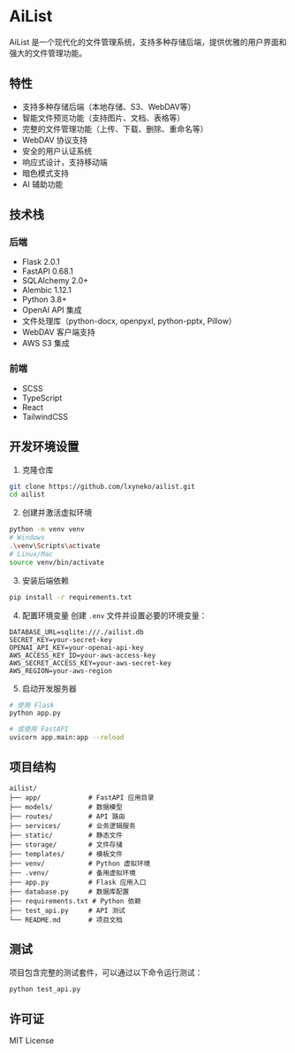 # AiList

AiList 是一个现代化的文件管理系统，支持多种存储后端，提供优雅的用户界面和强大的文件管理功能。

## 特性

- 支持多种存储后端（本地存储、S3、WebDAV等）
- 智能文件预览功能（支持图片、文档、表格等）
- 完整的文件管理功能（上传、下载、删除、重命名等）
- WebDAV 协议支持
- 安全的用户认证系统
- 响应式设计，支持移动端
- 暗色模式支持
- AI 辅助功能

## 技术栈

### 后端
- Flask 2.0.1
- FastAPI 0.68.1
- SQLAlchemy 2.0+
- Alembic 1.12.1
- Python 3.8+
- OpenAI API 集成
- 文件处理库（python-docx, openpyxl, python-pptx, Pillow）
- WebDAV 客户端支持
- AWS S3 集成

### 前端
- SCSS
- TypeScript
- React
- TailwindCSS

## 开发环境设置

1. 克隆仓库
```bash
git clone https://github.com/lxyneko/ailist.git
cd ailist
```

2. 创建并激活虚拟环境
```bash
python -m venv venv
# Windows
.\venv\Scripts\activate
# Linux/Mac
source venv/bin/activate
```

3. 安装后端依赖
```bash
pip install -r requirements.txt
```

4. 配置环境变量
创建 `.env` 文件并设置必要的环境变量：
```env
DATABASE_URL=sqlite:///./ailist.db
SECRET_KEY=your-secret-key
OPENAI_API_KEY=your-openai-api-key
AWS_ACCESS_KEY_ID=your-aws-access-key
AWS_SECRET_ACCESS_KEY=your-aws-secret-key
AWS_REGION=your-aws-region
```

5. 启动开发服务器
```bash
# 使用 Flask
python app.py

# 或使用 FastAPI
uvicorn app.main:app --reload
```

## 项目结构

```
ailist/
├── app/            # FastAPI 应用目录
├── models/         # 数据模型
├── routes/         # API 路由
├── services/       # 业务逻辑服务
├── static/         # 静态文件
├── storage/        # 文件存储
├── templates/      # 模板文件
├── venv/           # Python 虚拟环境
├── .venv/          # 备用虚拟环境
├── app.py          # Flask 应用入口
├── database.py     # 数据库配置
├── requirements.txt # Python 依赖
├── test_api.py     # API 测试
└── README.md       # 项目文档
```

## 测试

项目包含完整的测试套件，可以通过以下命令运行测试：

```bash
python test_api.py
```

## 许可证

MIT License 